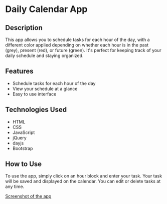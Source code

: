 # Daily Calendar App

## Description

This app allows you to schedule tasks for each hour of the day, with a different color applied depending on whether each hour is in the past (grey), present (red), or future (green). It's perfect for keeping track of your daily schedule and staying organized.

## Features

- Schedule tasks for each hour of the day
- View your schedule at a glance
- Easy to use interface

## Technologies Used

- HTML
- CSS
- JavaScript
- jQuery
- dayjs
- Bootstrap

## How to Use

To use the app, simply click on an hour block and enter your task. Your task will be saved and displayed on the calendar. You can edit or delete tasks at any time.

[Screenshot of the app](./Assets/screenshot.png)